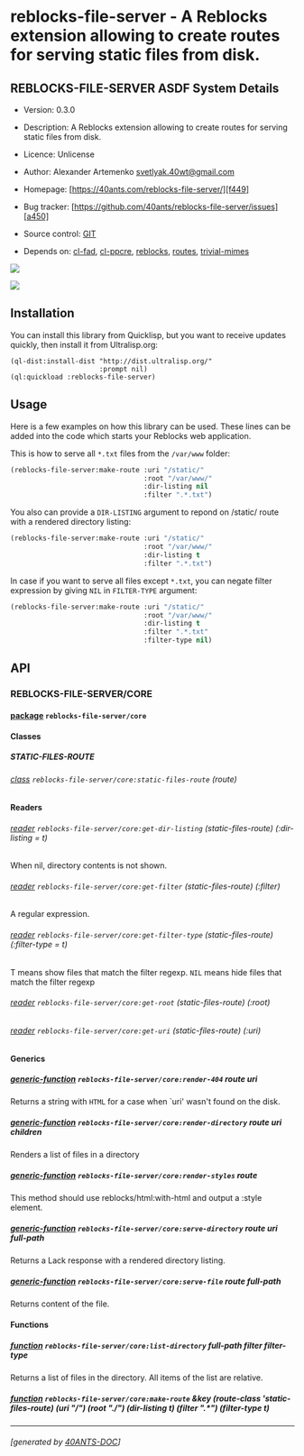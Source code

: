 <a id="x-28REBLOCKS-FILE-SERVER-DOCS-2FINDEX-3A-40README-2040ANTS-DOC-2FLOCATIVES-3ASECTION-29"></a>

# reblocks-file-server - A Reblocks extension allowing to create routes for serving static files from disk.

<a id="reblocks-file-server-asdf-system-details"></a>

## REBLOCKS-FILE-SERVER ASDF System Details

* Version: 0.3.0

* Description: A Reblocks extension allowing to create routes for serving static files from disk.

* Licence: Unlicense

* Author: Alexander Artemenko <svetlyak.40wt@gmail.com>

* Homepage: [https://40ants.com/reblocks-file-server/][f449]

* Bug tracker: [https://github.com/40ants/reblocks-file-server/issues][a450]

* Source control: [GIT][b09a]

* Depends on: [cl-fad][1059], [cl-ppcre][49b9], [reblocks][184b], [routes][48e8], [trivial-mimes][a154]

[![](https://github-actions.40ants.com/40ants/reblocks-file-server/matrix.svg?only=ci.run-tests)][4729]

![](http://quickdocs.org/badge/reblocks-file-server.svg)

<a id="x-28REBLOCKS-FILE-SERVER-DOCS-2FINDEX-3A-3A-40INSTALLATION-2040ANTS-DOC-2FLOCATIVES-3ASECTION-29"></a>

## Installation

You can install this library from Quicklisp, but you want to receive updates quickly, then install it from Ultralisp.org:

```
(ql-dist:install-dist "http://dist.ultralisp.org/"
                      :prompt nil)
(ql:quickload :reblocks-file-server)
```
<a id="x-28REBLOCKS-FILE-SERVER-DOCS-2FINDEX-3A-3A-40USAGE-2040ANTS-DOC-2FLOCATIVES-3ASECTION-29"></a>

## Usage

Here is a few examples on how this library can be used. These lines can be added into the code
which starts your Reblocks web application.

This is how to serve all `*.txt` files from the `/var/www` folder:

```lisp
(reblocks-file-server:make-route :uri "/static/"
                                 :root "/var/www/"
                                 :dir-listing nil
                                 :filter ".*.txt")
```
You also can provide a `DIR-LISTING` argument to repond on /static/ route with a rendered directory listing:

```lisp
(reblocks-file-server:make-route :uri "/static/"
                                 :root "/var/www/"
                                 :dir-listing t
                                 :filter ".*.txt")
```
In case if you want to serve all files except `*.txt`, you can negate filter expression by giving `NIL` in `FILTER-TYPE` argument:

```lisp
(reblocks-file-server:make-route :uri "/static/"
                                 :root "/var/www/"
                                 :dir-listing t
                                 :filter ".*.txt"
                                 :filter-type nil)
```
<a id="x-28REBLOCKS-FILE-SERVER-DOCS-2FINDEX-3A-3A-40API-2040ANTS-DOC-2FLOCATIVES-3ASECTION-29"></a>

## API

<a id="x-28REBLOCKS-FILE-SERVER-DOCS-2FINDEX-3A-3A-40REBLOCKS-FILE-SERVER-2FCORE-3FPACKAGE-2040ANTS-DOC-2FLOCATIVES-3ASECTION-29"></a>

### REBLOCKS-FILE-SERVER/CORE

<a id="x-28-23A-28-2825-29-20BASE-CHAR-20-2E-20-22REBLOCKS-FILE-SERVER-2FCORE-22-29-20PACKAGE-29"></a>

#### [package](c425) `reblocks-file-server/core`

<a id="x-28REBLOCKS-FILE-SERVER-DOCS-2FINDEX-3A-3A-7C-40REBLOCKS-FILE-SERVER-2FCORE-3FClasses-SECTION-7C-2040ANTS-DOC-2FLOCATIVES-3ASECTION-29"></a>

#### Classes

<a id="x-28REBLOCKS-FILE-SERVER-DOCS-2FINDEX-3A-3A-40REBLOCKS-FILE-SERVER-2FCORE-24STATIC-FILES-ROUTE-3FCLASS-2040ANTS-DOC-2FLOCATIVES-3ASECTION-29"></a>

##### STATIC-FILES-ROUTE

<a id="x-28REBLOCKS-FILE-SERVER-2FCORE-3ASTATIC-FILES-ROUTE-20CLASS-29"></a>

###### [class](907c) `reblocks-file-server/core:static-files-route` (route)

**Readers**

<a id="x-28REBLOCKS-FILE-SERVER-2FCORE-3AGET-DIR-LISTING-20-2840ANTS-DOC-2FLOCATIVES-3AREADER-20REBLOCKS-FILE-SERVER-2FCORE-3ASTATIC-FILES-ROUTE-29-29"></a>

###### [reader](a9af) `reblocks-file-server/core:get-dir-listing` (static-files-route) (:dir-listing = t)

When nil, directory contents is not shown.

<a id="x-28REBLOCKS-FILE-SERVER-2FCORE-3AGET-FILTER-20-2840ANTS-DOC-2FLOCATIVES-3AREADER-20REBLOCKS-FILE-SERVER-2FCORE-3ASTATIC-FILES-ROUTE-29-29"></a>

###### [reader](0c78) `reblocks-file-server/core:get-filter` (static-files-route) (:filter)

A regular expression.

<a id="x-28REBLOCKS-FILE-SERVER-2FCORE-3AGET-FILTER-TYPE-20-2840ANTS-DOC-2FLOCATIVES-3AREADER-20REBLOCKS-FILE-SERVER-2FCORE-3ASTATIC-FILES-ROUTE-29-29"></a>

###### [reader](3c75) `reblocks-file-server/core:get-filter-type` (static-files-route) (:filter-type = t)

T means show files that match the filter regexp. `NIL` means hide files that match the filter regexp

<a id="x-28REBLOCKS-FILE-SERVER-2FCORE-3AGET-ROOT-20-2840ANTS-DOC-2FLOCATIVES-3AREADER-20REBLOCKS-FILE-SERVER-2FCORE-3ASTATIC-FILES-ROUTE-29-29"></a>

###### [reader](3dc9) `reblocks-file-server/core:get-root` (static-files-route) (:root)

<a id="x-28REBLOCKS-FILE-SERVER-2FCORE-3AGET-URI-20-2840ANTS-DOC-2FLOCATIVES-3AREADER-20REBLOCKS-FILE-SERVER-2FCORE-3ASTATIC-FILES-ROUTE-29-29"></a>

###### [reader](c8f8) `reblocks-file-server/core:get-uri` (static-files-route) (:uri)

<a id="x-28REBLOCKS-FILE-SERVER-DOCS-2FINDEX-3A-3A-7C-40REBLOCKS-FILE-SERVER-2FCORE-3FGenerics-SECTION-7C-2040ANTS-DOC-2FLOCATIVES-3ASECTION-29"></a>

#### Generics

<a id="x-28REBLOCKS-FILE-SERVER-2FCORE-3ARENDER-404-20GENERIC-FUNCTION-29"></a>

##### [generic-function](cc57) `reblocks-file-server/core:render-404` route uri

Returns a string with `HTML` for a case when `uri' wasn't found on the disk.

<a id="x-28REBLOCKS-FILE-SERVER-2FCORE-3ARENDER-DIRECTORY-20GENERIC-FUNCTION-29"></a>

##### [generic-function](a9fe) `reblocks-file-server/core:render-directory` route uri children

Renders a list of files in a directory

<a id="x-28REBLOCKS-FILE-SERVER-2FCORE-3ARENDER-STYLES-20GENERIC-FUNCTION-29"></a>

##### [generic-function](7026) `reblocks-file-server/core:render-styles` route

This method should use reblocks/html:with-html and output a :style element.

<a id="x-28REBLOCKS-FILE-SERVER-2FCORE-3ASERVE-DIRECTORY-20GENERIC-FUNCTION-29"></a>

##### [generic-function](ffaf) `reblocks-file-server/core:serve-directory` route uri full-path

Returns a Lack response with a rendered directory listing.

<a id="x-28REBLOCKS-FILE-SERVER-2FCORE-3ASERVE-FILE-20GENERIC-FUNCTION-29"></a>

##### [generic-function](fef3) `reblocks-file-server/core:serve-file` route full-path

Returns content of the file.

<a id="x-28REBLOCKS-FILE-SERVER-DOCS-2FINDEX-3A-3A-7C-40REBLOCKS-FILE-SERVER-2FCORE-3FFunctions-SECTION-7C-2040ANTS-DOC-2FLOCATIVES-3ASECTION-29"></a>

#### Functions

<a id="x-28REBLOCKS-FILE-SERVER-2FCORE-3ALIST-DIRECTORY-20FUNCTION-29"></a>

##### [function](dab9) `reblocks-file-server/core:list-directory` full-path filter filter-type

Returns a list of files in the directory.
All items of the list are relative.

<a id="x-28REBLOCKS-FILE-SERVER-2FCORE-3AMAKE-ROUTE-20FUNCTION-29"></a>

##### [function](7bda) `reblocks-file-server/core:make-route` &key (route-class 'static-files-route) (uri "/") (root "./") (dir-listing t) (filter ".\*") (filter-type t)


[f449]: https://40ants.com/reblocks-file-server/
[b09a]: https://github.com/40ants/reblocks-file-server
[4729]: https://github.com/40ants/reblocks-file-server/actions
[c425]: https://github.com/40ants/reblocks-file-server/blob/5d40b7f0df492eabbae5d0d047b91b361ad544f5/src/core.lisp#L1
[dab9]: https://github.com/40ants/reblocks-file-server/blob/5d40b7f0df492eabbae5d0d047b91b361ad544f5/src/core.lisp#L100
[907c]: https://github.com/40ants/reblocks-file-server/blob/5d40b7f0df492eabbae5d0d047b91b361ad544f5/src/core.lisp#L35
[3dc9]: https://github.com/40ants/reblocks-file-server/blob/5d40b7f0df492eabbae5d0d047b91b361ad544f5/src/core.lisp#L36
[c8f8]: https://github.com/40ants/reblocks-file-server/blob/5d40b7f0df492eabbae5d0d047b91b361ad544f5/src/core.lisp#L39
[a9af]: https://github.com/40ants/reblocks-file-server/blob/5d40b7f0df492eabbae5d0d047b91b361ad544f5/src/core.lisp#L42
[0c78]: https://github.com/40ants/reblocks-file-server/blob/5d40b7f0df492eabbae5d0d047b91b361ad544f5/src/core.lisp#L47
[3c75]: https://github.com/40ants/reblocks-file-server/blob/5d40b7f0df492eabbae5d0d047b91b361ad544f5/src/core.lisp#L52
[7bda]: https://github.com/40ants/reblocks-file-server/blob/5d40b7f0df492eabbae5d0d047b91b361ad544f5/src/core.lisp#L58
[ffaf]: https://github.com/40ants/reblocks-file-server/blob/5d40b7f0df492eabbae5d0d047b91b361ad544f5/src/core.lisp#L80
[fef3]: https://github.com/40ants/reblocks-file-server/blob/5d40b7f0df492eabbae5d0d047b91b361ad544f5/src/core.lisp#L84
[a9fe]: https://github.com/40ants/reblocks-file-server/blob/5d40b7f0df492eabbae5d0d047b91b361ad544f5/src/core.lisp#L88
[cc57]: https://github.com/40ants/reblocks-file-server/blob/5d40b7f0df492eabbae5d0d047b91b361ad544f5/src/core.lisp#L92
[7026]: https://github.com/40ants/reblocks-file-server/blob/5d40b7f0df492eabbae5d0d047b91b361ad544f5/src/core.lisp#L96
[a450]: https://github.com/40ants/reblocks-file-server/issues
[1059]: https://quickdocs.org/cl-fad
[49b9]: https://quickdocs.org/cl-ppcre
[184b]: https://quickdocs.org/reblocks
[48e8]: https://quickdocs.org/routes
[a154]: https://quickdocs.org/trivial-mimes

* * *
###### [generated by [40ANTS-DOC](https://40ants.com/doc/)]
